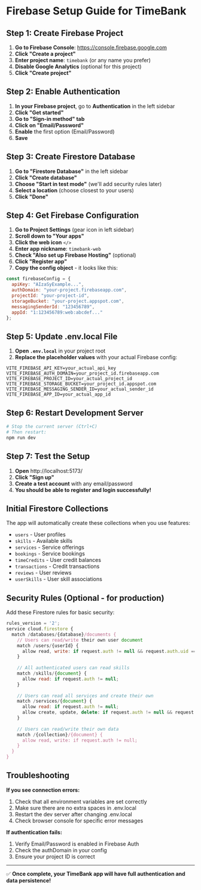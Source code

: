 # Firebase Setup Guide for TimeBank

## Step 1: Create Firebase Project

1. **Go to Firebase Console**: https://console.firebase.google.com
2. **Click "Create a project"**
3. **Enter project name**: `timebank` (or any name you prefer)
4. **Disable Google Analytics** (optional for this project)
5. **Click "Create project"**

## Step 2: Enable Authentication

1. **In your Firebase project**, go to **Authentication** in the left sidebar
2. **Click "Get started"**
3. **Go to "Sign-in method" tab**
4. **Click on "Email/Password"**
5. **Enable** the first option (Email/Password)
6. **Save**

## Step 3: Create Firestore Database

1. **Go to "Firestore Database"** in the left sidebar
2. **Click "Create database"**
3. **Choose "Start in test mode"** (we'll add security rules later)
4. **Select a location** (choose closest to your users)
5. **Click "Done"**

## Step 4: Get Firebase Configuration

1. **Go to Project Settings** (gear icon in left sidebar)
2. **Scroll down to "Your apps"**
3. **Click the web icon** `</>`
4. **Enter app nickname**: `timebank-web`
5. **Check "Also set up Firebase Hosting"** (optional)
6. **Click "Register app"**
7. **Copy the config object** - it looks like this:

```javascript
const firebaseConfig = {
  apiKey: "AIzaSyExample...",
  authDomain: "your-project.firebaseapp.com",
  projectId: "your-project-id",
  storageBucket: "your-project.appspot.com",
  messagingSenderId: "123456789",
  appId: "1:123456789:web:abcdef..."
};
```

## Step 5: Update .env.local File

1. **Open `.env.local`** in your project root
2. **Replace the placeholder values** with your actual Firebase config:

```env
VITE_FIREBASE_API_KEY=your_actual_api_key
VITE_FIREBASE_AUTH_DOMAIN=your_project_id.firebaseapp.com
VITE_FIREBASE_PROJECT_ID=your_actual_project_id
VITE_FIREBASE_STORAGE_BUCKET=your_project_id.appspot.com
VITE_FIREBASE_MESSAGING_SENDER_ID=your_actual_sender_id
VITE_FIREBASE_APP_ID=your_actual_app_id
```

## Step 6: Restart Development Server

```powershell
# Stop the current server (Ctrl+C)
# Then restart:
npm run dev
```

## Step 7: Test the Setup

1. **Open** http://localhost:5173/
2. **Click "Sign up"**
3. **Create a test account** with any email/password
4. **You should be able to register and login successfully!**

## Initial Firestore Collections

The app will automatically create these collections when you use features:

- `users` - User profiles
- `skills` - Available skills
- `services` - Service offerings
- `bookings` - Service bookings
- `timeCredits` - User credit balances
- `transactions` - Credit transactions
- `reviews` - User reviews
- `userSkills` - User skill associations

## Security Rules (Optional - for production)

Add these Firestore rules for basic security:

```javascript
rules_version = '2';
service cloud.firestore {
  match /databases/{database}/documents {
    // Users can read/write their own user document
    match /users/{userId} {
      allow read, write: if request.auth != null && request.auth.uid == userId;
    }
    
    // All authenticated users can read skills
    match /skills/{document} {
      allow read: if request.auth != null;
    }
    
    // Users can read all services and create their own
    match /services/{document} {
      allow read: if request.auth != null;
      allow create, update, delete: if request.auth != null && request.auth.uid == resource.data.provider_id;
    }
    
    // Users can read/write their own data
    match /{collection}/{document} {
      allow read, write: if request.auth != null;
    }
  }
}
```

## Troubleshooting

**If you see connection errors:**
1. Check that all environment variables are set correctly
2. Make sure there are no extra spaces in .env.local
3. Restart the dev server after changing .env.local
4. Check browser console for specific error messages

**If authentication fails:**
1. Verify Email/Password is enabled in Firebase Auth
2. Check the authDomain in your config
3. Ensure your project ID is correct

---

✅ **Once complete, your TimeBank app will have full authentication and data persistence!**